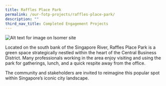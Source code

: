 ```yaml
---
title: Raffles Place Park
permalink: /our-fotp-projects/raffles-place-park/
description: ""
third_nav_title: Completed Engagement Projects
---
```

![Alt text for image on Isomer site](/images/RPP.jpg)

Located on the south bank of the Singapore River, Raffles Place Park is a green space strategically nestled within the heart of the Central Business District. Many professionals working in the area enjoy visiting and using the park for gatherings, lunch, and a quick respite away from the office. 

The community and stakeholders are invited to reimagine this popular spot within Singapore’s iconic city landscape.